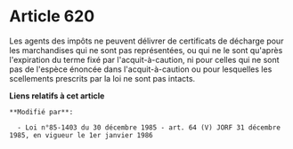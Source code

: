 # Article 620

Les agents des impôts ne peuvent délivrer de certificats de décharge pour les marchandises qui ne sont pas représentées, ou
qui ne le sont qu'après l'expiration du terme fixé par l'acquit-à-caution, ni pour celles qui ne sont pas de l'espèce énoncée
dans l'acquit-à-caution ou pour lesquelles les scellements prescrits par la loi ne sont pas intacts.

**Liens relatifs à cet article**

	**Modifié par**:

	  - Loi n°85-1403 du 30 décembre 1985 - art. 64 (V) JORF 31 décembre 1985, en vigueur le 1er janvier 1986
